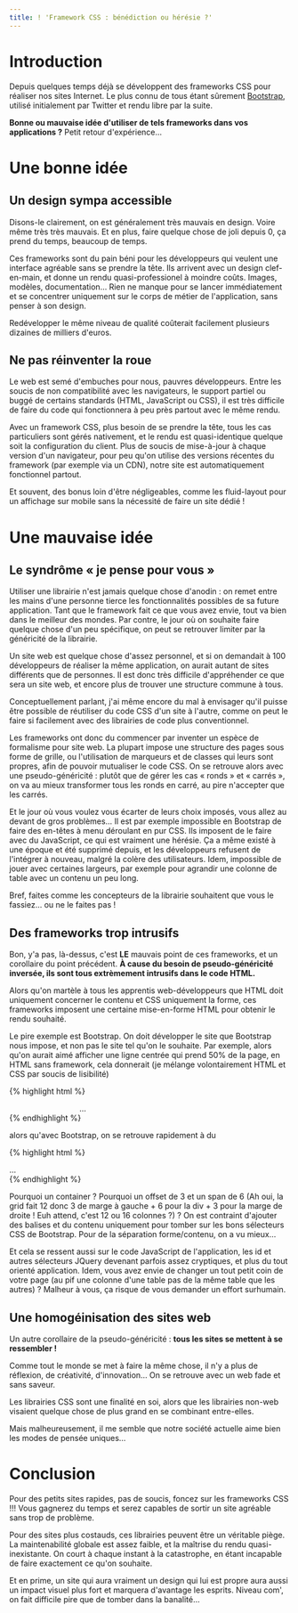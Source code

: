 ```yaml
---
title: ! 'Framework CSS : bénédiction ou hérésie ?'
---
```


# Introduction

Depuis quelques temps déjà se développent des frameworks CSS pour réaliser nos sites Internet.
Le plus connu de tous étant sûrement [Bootstrap](http://twitter.github.com/bootstrap/), utilisé initialement par Twitter et rendu libre par la suite.

**Bonne ou mauvaise idée d'utiliser de tels frameworks dans vos applications ?**
Petit retour d'expérience…

# Une bonne idée

## Un design sympa accessible

Disons-le clairement, on est généralement très mauvais en design. Voire même très très mauvais.
Et en plus, faire quelque chose de joli depuis 0, ça prend du temps, beaucoup de temps.

Ces frameworks sont du pain béni pour les développeurs qui veulent une interface agréable sans se prendre la tête.
Ils arrivent avec un design clef-en-main, et donne un rendu quasi-professionel à moindre coûts.
Images, modèles, documentation… Rien ne manque pour se lancer immédiatement et se concentrer uniquement sur le corps de métier de l'application, sans penser à son design.

Redévelopper le même niveau de qualité coûterait facilement plusieurs dizaines de milliers d'euros.

## Ne pas réinventer la roue

Le web est semé d'embuches pour nous, pauvres développeurs.
Entre les soucis de non compatibilité avec les navigateurs, le support partiel ou buggé de certains standards (HTML, JavaScript ou CSS), il est très difficile de faire du code qui fonctionnera à peu près partout avec le même rendu.

Avec un framework CSS, plus besoin de se prendre la tête, tous les cas particuliers sont gérés nativement, et le rendu est quasi-identique quelque soit la configuration du client.
Plus de soucis de mise-à-jour à chaque version d'un navigateur, pour peu qu'on utilise des versions récentes du framework (par exemple via un CDN), notre site est automatiquement fonctionnel partout.

Et souvent, des bonus loin d'être négligeables, comme les fluid-layout pour un affichage sur mobile sans la nécessité de faire un site dédié !

# Une mauvaise idée

## Le syndrôme « je pense pour vous »

Utiliser une librairie n'est jamais quelque chose d'anodin : on remet entre les mains d'une personne tierce les fonctionnalités possibles de sa future application.
Tant que le framework fait ce que vous avez envie, tout va bien dans le meilleur des mondes.
Par contre, le jour où on souhaite faire quelque chose d'un peu spécifique, on peut se retrouver limiter par la généricité de la librairie.

Un site web est quelque chose d'assez personnel, et si on demandait à 100 développeurs de réaliser la même application, on aurait autant de sites différents que de personnes.
Il est donc très difficile d'appréhender ce que sera un site web, et encore plus de trouver une structure commune à tous.

Conceptuellement parlant, j'ai même encore du mal à envisager qu'il puisse être possible de réutiliser du code CSS d'un site à l'autre, comme on peut le faire si facilement avec des librairies de code plus conventionnel.

Les frameworks ont donc du commencer par inventer un espèce de formalisme pour site web.
La plupart impose une structure des pages sous forme de grille, ou l'utilisation de marqueurs et de classes qui leurs sont propres, afin de pouvoir mutualiser le code CSS.
On se retrouve alors avec une pseudo-généricité : plutôt que de gérer les cas « ronds » et « carrés », on va au mieux transformer tous les ronds en carré, au pire n'accepter que les carrés.

Et le jour où vous voulez vous écarter de leurs choix imposés, vous allez au devant de gros problèmes…
Il est par exemple impossible en Bootstrap de faire des en-têtes à menu déroulant en pur CSS. Ils imposent de le faire avec du JavaScript, ce qui est vraiment une hérésie. Ça a même existé à une époque et été supprimé depuis, et les développeurs refusent de l'intégrer à nouveau, malgré la colère des utilisateurs.
Idem, impossible de jouer avec certaines largeurs, par exemple pour agrandir une colonne de table avec un contenu un peu long.

Bref, faites comme les concepteurs de la librairie souhaitent que vous le fassiez… ou ne le faites pas !

## Des frameworks trop intrusifs

Bon, y'a pas, là-dessus, c'est **LE** mauvais point de ces frameworks, et un corollaire du point précédent.
**À cause du besoin de pseudo-généricité inversée, ils sont tous extrèmement intrusifs dans le code HTML.**

Alors qu'on martèle à tous les apprentis web-développeurs que HTML doit uniquement concerner le contenu et CSS uniquement la forme, ces frameworks imposent une certaine mise-en-forme HTML pour obtenir le rendu souhaité.

Le pire exemple est Bootstrap. On doit développer le site que Bootstrap nous impose, et non pas le site tel qu'on le souhaite.
Par exemple, alors qu'on aurait aimé afficher une ligne centrée qui prend 50% de la page, en HTML sans framework, cela donnerait (je mélange volontairement HTML et CSS par soucis de lisibilité)

{% highlight html %}
<div style="margin: auto; width: 50%">...</div>
{% endhighlight %}

alors qu'avec Bootstrap, on se retrouve rapidement à du

{% highlight html %}
<div class="container-fluid">
	<div class="row-fluid span6 offset3">
		...
	</div>
</div>
{% endhighlight %}

Pourquoi un container ? Pourquoi un offset de 3 et un span de 6 (Ah oui, la grid fait 12 donc 3 de marge à gauche + 6 pour la div + 3 pour la marge de droite ! Euh attend, c'est 12 ou 16 colonnes ?) ?
On est contraint d'ajouter des balises et du contenu uniquement pour tomber sur les bons sélecteurs CSS de Bootstrap.
Pour de la séparation forme/contenu, on a vu mieux…

Et cela se ressent aussi sur le code JavaScript de l'application, les id et autres sélecteurs JQuery devenant  parfois assez cryptiques, et plus du tout orienté application.
Idem, vous avez envie de changer un tout petit coin de votre page (au pif une colonne d'une table pas de la même table que les autres) ? Malheur à vous, ça risque de vous demander un effort surhumain.

## Une homogéinisation des sites web

Un autre corollaire de la pseudo-généricité : **tous les sites se mettent à se ressembler !**

Comme tout le monde se met à faire la même chose, il n'y a plus de réflexion, de créativité, d'innovation…
On se retrouve avec un web fade et sans saveur.

Les librairies CSS sont une finalité en soi, alors que les librairies non-web visaient quelque chose de plus grand en se combinant entre-elles.

Mais malheureusement, il me semble que notre société actuelle aime bien les modes de pensée uniques…

# Conclusion

Pour des petits sites rapides, pas de soucis, foncez sur les frameworks CSS !!!
Vous gagnerez du temps et serez capables de sortir un site agréable sans trop de problème.

Pour des sites plus costauds, ces librairies peuvent être un véritable piège.
La maintenabilité globale est assez faible, et la maîtrise du rendu quasi-inexistante.
On court à chaque instant à la catastrophe, en étant incapable de faire exactement ce qu'on souhaite.

Et en prime, un site qui aura vraiment un design qui lui est propre aura aussi un impact visuel plus fort et marquera d'avantage les esprits.
Niveau com', on fait difficile pire que de tomber dans la banalité…
